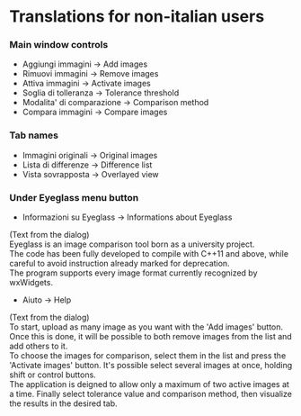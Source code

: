 # Translations for non-italian users

### Main window controls
* Aggiungi immagini			-> Add images   
* Rimuovi immagini			-> Remove images
* Attiva immagini			-> Activate images
* Soglia di tolleranza		-> Tolerance threshold
* Modalita' di comparazione	-> Comparison method
* Compara immagini			-> Compare images

### Tab names
* Immagini originali		-> Original images
* Lista di differenze		-> Difference list
* Vista sovrapposta			-> Overlayed view

### Under Eyeglass menu button
* Informazioni su Eyeglass -> Informations about Eyeglass

(Text from the dialog)   
Eyeglass is an image comparison tool born as a university project.   
The code has been fully developed to compile with C++11 and above, while careful to avoid instruction already marked for deprecation.   
The program supports every image format currently recognized by wxWidgets.

* Aiuto -> Help

(Text from the dialog)  
To start, upload as many image as you want with the 'Add images' button.   
Once this is done, it will be possible to both remove images from the list and add others to it.   
To choose the images for comparison, select them in the list and press the 'Activate images' button. It's possible select several images at once, holding shift or control buttons.   
The application is deigned to allow only a maximum of two active images at a time.
Finally select tolerance value and comparison method, then visualize the results in the desired tab.


